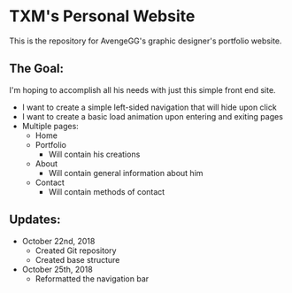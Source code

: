 # TXM's Personal Website
This is the repository for AvengeGG's graphic designer's portfolio website. 
## The Goal:
I'm hoping to accomplish all his needs with just this simple front end site.
* I want to create a simple left-sided navigation that will hide upon click
* I want to create a basic load animation upon entering and exiting pages
* Multiple pages:
  * Home
  * Portfolio
    * Will contain his creations
  * About
    * Will contain general information about him
  * Contact
    * Will contain methods of contact

## Updates:
* October 22nd, 2018
  * Created Git repository
  * Created base structure
* October 25th, 2018
  * Reformatted the navigation bar